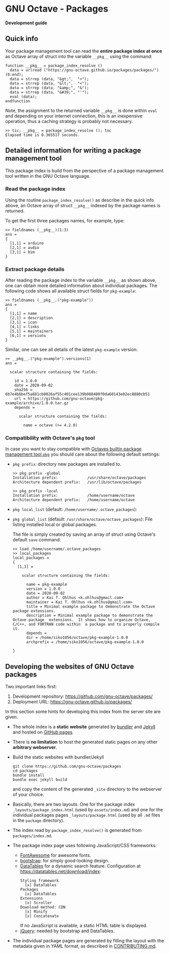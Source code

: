 # GNU Octave - Packages

**Development guide**

## Quick info

Your package management tool can read the **entire package index at once**
as Octave array of struct into the variable `__pkg__` using the command:
```
function __pkg__ = package_index_resolve ()
  data = urlread ("https://gnu-octave.github.io/packages/packages/")(6:end);
  data = strrep (data, "&gt;",  ">");
  data = strrep (data, "&lt;",  "<");
  data = strrep (data, "&amp;", "&");
  data = strrep (data, "&#39;", "'");
  eval (data);
endfunction
```
Note, the assignment to the returned variable `__pkg__` is done within `eval`
and depending on your internet connection, this is an inexpensive operation,
thus a caching strategy is probably not necessary.
```
>> tic; __pkg__ = package_index_resolve (); toc
Elapsed time is 0.365517 seconds.
```


## Detailed information for writing a package management tool

This package index is build from the perspective of a package management tool
written in the GNU Octave language.


### Read the package index

Using the routine `package_index_resolve()` as describe in the quick info above,
an Octave array of struct `__pkg__` indexed by the package names is returned.

To get the first three packages names, for example, type:
```
>> fieldnames (__pkg__)(1:3)
ans =
{
  [1,1] = arduino
  [2,1] = audio
  [3,1] = bim
}
```


### Extract package details

After reading the package index to the variable `__pkg__` as shown above,
one can obtain more detailed information about individual packages.
The following code shows all available struct fields for `pkg-example`:
```
>> fieldnames (__pkg__.("pkg-example"))
ans =
{
  [1,1] = name
  [2,1] = description
  [3,1] = icon
  [4,1] = links
  [5,1] = maintainers
  [6,1] = versions
}
```
Similar, one can see all details of the latest `pkg-example` version:
```
>> __pkg__.("pkg-example").versions(1)
ans =

  scalar structure containing the fields:

    id = 1.0.0
    date = 2020-09-02
    sha256 = 6b7e4b6bef5a681cb8026af55c401cee139b088480f0da60143e02ec8880cb51
    url = https://github.com/gnu-octave/pkg-example/archive/1.0.0.tar.gz
    depends =

      scalar structure containing the fields:

        name = octave (>= 4.2.0)
```


### Compatibility with Octave's `pkg` tool

In case you want to stay compatible with
[Octaves builtin package management tool `pkg`](https://www.octave.org/doc/v6.2.0/XREFpkg.html)
you should care about the following default settings:

- `pkg prefix`: directory new packages are installed to.
  ```
  >> pkg prefix -global
  Installation prefix:             /usr/share/octave/packages
  Architecture dependent prefix:   /usr/lib/octave/packages

  >> pkg prefix -local
  Installation prefix:             /home/username/octave
  Architecture dependent prefix:   /home/username/octave
  ```

- `pkg local_list`  (default: `/home/username/.octave_packages`):
- `pkg global_list` (default: `/usr/share/octave/octave_packages`):
  File listing installed local or global packages.

  The file is simply created by saving an array of struct
  using Octave's default `save` command:
  ```
  >> load /home/username/.octave_packages
  >> local_packages
  local_packages =
  {
    [1,1] =

      scalar structure containing the fields:

        name = pkg-example
        version = 1.0.0
        date = 2020-09-02
        author = Kai T. Ohlhus <k.ohlhus@gmail.com>
        maintainer = Kai T. Ohlhus <k.ohlhus@gmail.com>
        title = Minimal example package to demonstrate the Octave package extensions.
        description = Minimal example package to demonstrate the Octave package  extensions.  It shows how to organize Octave, C/C++, and FORTRAN code within  a package and to properly compile it.
        depends =
        dir = /home/siko1056/octave/pkg-example-1.0.0
        archprefix = /home/siko1056/octave/pkg-example-1.0.0

  }
  ```


## Developing the websites of GNU Octave packages

Two important links first:

1. Development repository: <https://github.com/gnu-octave/packages/>
2. Deployment URL: <https://gnu-octave.github.io/packages/>

In this section some hints for developing this index from the server site are
given.

- The whole index is a **static website** generated by
  [bundler](https://bundler.io/) and [Jekyll](https://jekyllrb.com/)
  and hosted on
  [GitHub pages](https://pages.github.com/).

- There is **no limitation** to host the generated static pages on any other
  **arbitrary webserver**.

- Build the static websites with bundler/Jekyll
  ```
  git clone https://github.com/gnu-octave/packages
  cd packages
  bundle install
  bundle exec jekyll build
  ```
  and copy the content of the generated `_site` directory to the webserver of
  your choice.

- Basically, there are two layouts.
  One for the package index `_layouts/package_index.html` (used by
  `assets/index.md`) and one for the individual packages pages
  `_layouts/package.html` (used by all `.md` files in the `package` directory).

- The index read by `package_index_resolve()` is generated from
  `packages/index.md`.

- The package index page uses following JavaScript/CSS frameworks:
  - [FontAwesome](https://fontawesome.com/) for awesome fonts.
  - [bootstrap](https://getbootstrap.com/): for simply good-looking design.
  - [DataTables](https://datatables.net/) for a dynamic search feature.
    Configuration at <https://datatables.net/download/index>:
    ```
    Styling framework
      [x] DataTables
    Packages
      [x] DataTables
    Extensions
      [x] Scroller
    Download method: CDN
      [x] Minify
      [x] Concatenate
    ```
    If no JavaScript is available, a static HTML table is displayed.
  - [jQuery](https://jquery.com/): needed by bootstrap and DataTables.

- The individual package pages are generated by filling the layout with the
  metadata given in YAML format,
  as described in [CONTRIBUTING.md](/CONTRIBUTING.md).
